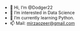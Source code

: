 - 👋 Hi, I’m @Dodger22
- 👀 I’m interested in Data Science
- 🌱 I’m currently learning Python.
- 📫 Mail: mirzaozeer@gmail.com

<!---
Dodger22/Dodger22 is a ✨ special ✨ repository because its `README.md` (this file) appears on your GitHub profile.
You can click the Preview link to take a look at your changes.
--->
